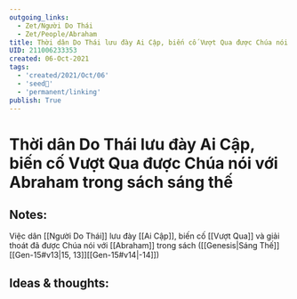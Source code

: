 ```yaml
---
outgoing_links:
  - Zet/Người Do Thái
  - Zet/People/Abraham
title: Thời dân Do Thái lưu đày Ai Cập, biến cố Vượt Qua được Chúa nói với Abraham trong sách sáng thế
UID: 211006233353
created: 06-Oct-2021
tags:
  - 'created/2021/Oct/06'
  - 'seed🥜'
  - 'permanent/linking'
publish: True
---
```

# Thời dân Do Thái lưu đày Ai Cập, biến cố Vượt Qua được Chúa nói với Abraham trong sách sáng thế

## Notes:
Việc dân [[Người Do Thái]] lưu đày [[Ai Cập]], biến cố [[Vượt Qua]] và giải thoát đã được Chúa nói với [[Abraham]] trong sách ([[Genesis|Sáng Thế]] [[Gen-15#v13|15, 13]][[Gen-15#v14|-14]])

## Ideas & thoughts:

